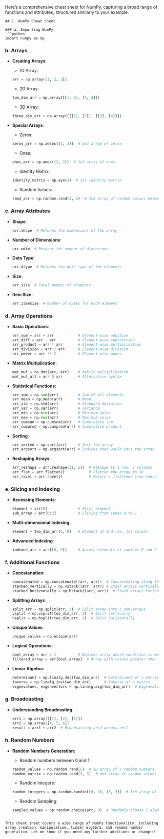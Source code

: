 Here’s a comprehensive cheat sheet for NumPy, capturing a broad range of functions and attributes, structured similarly to your example.

```
## 1. NumPy Cheat Sheet

### a. Importing NumPy
```python
import numpy as np
```

### b. Arrays
- **Creating Arrays**:
    - 1D Array:
    ```python
    arr = np.array([1, 2, 3])
    ```
    - 2D Array:
    ```python
    two_dim_arr = np.array([[1, 2], [3, 4]])
    ```
    - 3D Array:
    ```python
    three_dim_arr = np.array([[[1], [2]], [[3], [4]]])
    ```

- **Special Arrays**:
    - Zeros:
    ```python
    zeros_arr = np.zeros((2, 3))  # 2x3 array of zeros
    ```
    - Ones:
    ```python
    ones_arr = np.ones((2, 3))  # 2x3 array of ones
    ```
    - Identity Matrix:
    ```python
    identity_matrix = np.eye(3)  # 3x3 identity matrix
    ```
    - Random Values:
    ```python
    rand_arr = np.random.rand(3, 3)  # 3x3 array of random values between 0 and 1
    ```

### c. Array Attributes
- **Shape**:
    ```python
    arr.shape  # Returns the dimensions of the array
    ```
- **Number of Dimensions**:
    ```python
    arr.ndim  # Returns the number of dimensions
    ```
- **Data Type**:
    ```python
    arr.dtype  # Returns the data type of the elements
    ```
- **Size**:
    ```python
    arr.size  # Total number of elements
    ```
- **Item Size**:
    ```python
    arr.itemsize  # Number of bytes for each element
    ```

### d. Array Operations
- **Basic Operations**:
    ```python
    arr_sum = arr + arr           # Element-wise addition
    arr_diff = arr - arr          # Element-wise subtraction
    arr_product = arr * arr       # Element-wise multiplication
    arr_division = arr / arr      # Element-wise division
    arr_power = arr ** 2          # Element-wise power
    ```
- **Matrix Multiplication**:
    ```python
    mat_mul = np.dot(arr, arr)    # Matrix multiplication
    mat_mul_alt = arr @ arr       # Alternative syntax
    ```

- **Statistical Functions**:
    ```python
    arr_sum = np.sum(arr)         # Sum of all elements
    arr_mean = np.mean(arr)       # Mean
    arr_std = np.std(arr)         # Standard deviation
    arr_var = np.var(arr)         # Variance
    arr_min = np.min(arr)         # Minimum value
    arr_max = np.max(arr)         # Maximum value
    arr_cumsum = np.cumsum(arr)   # Cumulative sum
    arr_cumprod = np.cumprod(arr) # Cumulative product
    ```

- **Sorting**:
    ```python
    arr_sorted = np.sort(arr)     # Sort the array
    arr_argsort = np.argsort(arr) # Indices that would sort the array
    ```

- **Reshaping Arrays**:
    ```python
    arr_reshape = arr.reshape((1, 3))  # Reshape to 1 row, 3 columns
    arr_flat = arr.flatten()           # Flatten the array to 1D
    arr_ravel = arr.ravel()            # Return a flattened view (more efficient)
    ```

### e. Slicing and Indexing
- **Accessing Elements**:
    ```python
    element = arr[0]              # First element
    sub_array = arr[0:2]          # Slicing from index 0 to 1
    ```

- **Multi-dimensional Indexing**:
    ```python
    element = two_dim_arr[1, 0]   # Element at 2nd row, 1st column
    ```
- **Advanced Indexing**:
    ```python
    indexed_arr = arr[[0, 2]]     # Access elements at indices 0 and 2
    ```

### f. Additional Functions
- **Concatenation**:
    ```python
    concatenated = np.concatenate((arr, arr))  # Concatenating along the first axis
    stacked_vertically = np.vstack((arr, arr)) # Stack arrays vertically
    stacked_horizontally = np.hstack((arr, arr))  # Stack arrays horizontally
    ```
- **Splitting Arrays**:
    ```python
    split_arr = np.split(arr, 3)  # Split array into 3 sub-arrays
    vsplit = np.vsplit(two_dim_arr, 2)  # Split vertically
    hsplit = np.hsplit(two_dim_arr, 2)  # Split horizontally
    ```

- **Unique Values**:
    ```python
    unique_values = np.unique(arr)
    ```

- **Logical Operations**:
    ```python
    bool_array = arr > 1          # Boolean array where condition is met
    filtered_array = arr[bool_array]  # Array with values greater than 1
    ```

- **Linear Algebra**:
    ```python
    determinant = np.linalg.det(two_dim_arr)  # Determinant of a matrix
    inverse = np.linalg.inv(two_dim_arr)      # Inverse of a matrix
    eigenvalues, eigenvectors = np.linalg.eig(two_dim_arr)  # Eigenvalues and Eigenvectors
    ```

### g. Broadcasting
- **Understanding Broadcasting**:
    ```python
    arr1 = np.array([[1], [2], [3]])
    arr2 = np.array([4, 5, 6])
    result = arr1 + arr2  # Broadcasting arr2 across arr1
    ```

### h. Random Numbers
- **Random Numbers Generation**:
    - Random numbers between 0 and 1:
    ```python
    random_values = np.random.rand(5)  # 1D array of 5 random numbers
    random_matrix = np.random.rand(3, 3)  # 3x3 array of random values
    ```
    - Random Integers:
    ```python
    random_integers = np.random.randint(0, 10, (3, 3))  # 3x3 array of random integers between 0 and 10
    ```

    - Random Sampling:
    ```python
    sampled_values = np.random.choice(arr, 3)  # Randomly choose 3 elements from arr
    ```
```

This cheat sheet covers a wide range of NumPy functionality, including array creation, manipulation, linear algebra, and random number generation. Let me know if you need any further additions or changes!